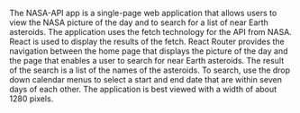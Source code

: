 The NASA-API app is a single-page web application that allows users to view the NASA picture of the day and to search for a list of near Earth asteroids. The application uses the fetch technology for the API from NASA. React is used to display the results of the fetch. React Router provides the navigation between the home page that displays the picture of the day and the page that enables a user to search for near Earth asteroids. The result of the search is a list of the names of the asteroids. To search, use the drop down calendar menus to select a start and end date that are within seven days of each other. The application is best viewed with a width of about 1280 pixels.

